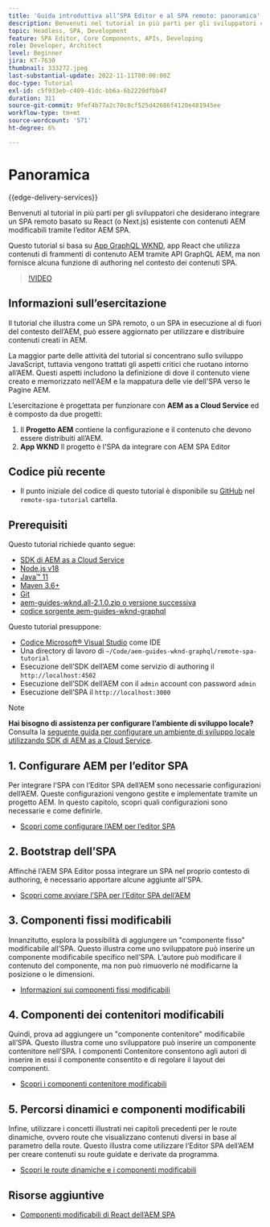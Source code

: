 ```yaml
---
title: 'Guida introduttiva all’SPA Editor e al SPA remoto: panoramica'
description: Benvenuti nel tutorial in più parti per gli sviluppatori che desiderano integrare un SPA remoto esistente con contenuti AEM modificabili utilizzando l’editor AEM SPA.
topic: Headless, SPA, Development
feature: SPA Editor, Core Components, APIs, Developing
role: Developer, Architect
level: Beginner
jira: KT-7630
thumbnail: 333272.jpeg
last-substantial-update: 2022-11-11T00:00:00Z
doc-type: Tutorial
exl-id: c5f933eb-c409-41dc-bb6a-6b2220dfbb47
duration: 311
source-git-commit: 9fef4b77a2c70c8cf525d42686f4120e481945ee
workflow-type: tm+mt
source-wordcount: '571'
ht-degree: 6%

---
```


# Panoramica

{{edge-delivery-services}}

Benvenuti al tutorial in più parti per gli sviluppatori che desiderano integrare un SPA remoto basato su React (o Next.js) esistente con contenuti AEM modificabili tramite l’editor AEM SPA.

Questo tutorial si basa su [App GraphQL WKND](https://experienceleague.adobe.com/docs/experience-manager-learn/getting-started-with-aem-headless/graphql/overview.html?lang=it), app React che utilizza contenuti di frammenti di contenuto AEM tramite API GraphQL AEM, ma non fornisce alcuna funzione di authoring nel contesto dei contenuti SPA.

>[!VIDEO](https://video.tv.adobe.com/v/333272?quality=12&learn=on)

## Informazioni sull’esercitazione

Il tutorial che illustra come un SPA remoto, o un SPA in esecuzione al di fuori del contesto dell’AEM, può essere aggiornato per utilizzare e distribuire contenuti creati in AEM.

La maggior parte delle attività del tutorial si concentrano sullo sviluppo JavaScript, tuttavia vengono trattati gli aspetti critici che ruotano intorno all’AEM. Questi aspetti includono la definizione di dove il contenuto viene creato e memorizzato nell&#39;AEM e la mappatura delle vie dell&#39;SPA verso le Pagine AEM.

L’esercitazione è progettata per funzionare con **AEM as a Cloud Service** ed è composto da due progetti:

1. Il __Progetto AEM__ contiene la configurazione e il contenuto che devono essere distribuiti all’AEM.
1. __App WKND__ Il progetto è l&#39;SPA da integrare con AEM SPA Editor

## Codice più recente

+ Il punto iniziale del codice di questo tutorial è disponibile su [GitHub](https://github.com/adobe/aem-guides-wknd-graphql/tree/main/remote-spa-tutorial) nel `remote-spa-tutorial` cartella.

## Prerequisiti

Questo tutorial richiede quanto segue:

+ [SDK di AEM as a Cloud Service](https://experienceleague.adobe.com/docs/experience-manager-learn/cloud-service/local-development-environment-set-up/aem-runtime.html?lang=en)
+ [Node.js v18](https://nodejs.org/it/)
+ [Java™ 11](https://downloads.experiencecloud.adobe.com/content/software-distribution/en/general.html)
+ [Maven 3.6+](https://maven.apache.org/)
+ [Git](https://git-scm.com/downloads)
+ [aem-guides-wknd.all-2.1.0.zip o versione successiva](https://github.com/adobe/aem-guides-wknd/releases)
+ [codice sorgente aem-guides-wknd-graphql](https://github.com/adobe/aem-guides-wknd-graphql/tree/main)

Questo tutorial presuppone:

+ [Codice Microsoft® Visual Studio](https://visualstudio.microsoft.com/) come IDE
+ Una directory di lavoro di `~/Code/aem-guides-wknd-graphql/remote-spa-tutorial`
+ Esecuzione dell’SDK dell’AEM come servizio di authoring il `http://localhost:4502`
+ Esecuzione dell’SDK dell’AEM con il `admin` account con password `admin`
+ Esecuzione dell’SPA il `http://localhost:3000`

>[!NOTE]
>
> **Hai bisogno di assistenza per configurare l’ambiente di sviluppo locale?** Consulta la [seguente guida per configurare un ambiente di sviluppo locale utilizzando SDK di AEM as a Cloud Service](https://experienceleague.adobe.com/docs/experience-manager-learn/cloud-service/local-development-environment-set-up/overview.html?lang=it).

## 1. Configurare AEM per l’editor SPA

Per integrare l’SPA con l’Editor SPA dell’AEM sono necessarie configurazioni dell’AEM. Queste configurazioni vengono gestite e implementate tramite un progetto AEM. In questo capitolo, scopri quali configurazioni sono necessarie e come definirle.

+ [Scopri come configurare l’AEM per l’editor SPA](./aem-configure.md)

## 2. Bootstrap dell’SPA

Affinché l&#39;AEM SPA Editor possa integrare un SPA nel proprio contesto di authoring, è necessario apportare alcune aggiunte all&#39;SPA.

+ [Scopri come avviare l’SPA per l’Editor SPA dell’AEM](./spa-bootstrap.md)

## 3. Componenti fissi modificabili

Innanzitutto, esplora la possibilità di aggiungere un &quot;componente fisso&quot; modificabile all’SPA. Questo illustra come uno sviluppatore può inserire un componente modificabile specifico nell’SPA. L’autore può modificare il contenuto del componente, ma non può rimuoverlo né modificarne la posizione o le dimensioni.

+ [Informazioni sui componenti fissi modificabili](./spa-fixed-component.md)

## 4. Componenti dei contenitori modificabili

Quindi, prova ad aggiungere un &quot;componente contenitore&quot; modificabile all’SPA. Questo illustra come uno sviluppatore può inserire un componente contenitore nell’SPA. I componenti Contenitore consentono agli autori di inserire in essi il componente consentito e di regolare il layout dei componenti.

+ [Scopri i componenti contenitore modificabili](./spa-container-component.md)

## 5. Percorsi dinamici e componenti modificabili

Infine, utilizzare i concetti illustrati nei capitoli precedenti per le route dinamiche, ovvero route che visualizzano contenuti diversi in base al parametro della route. Questo illustra come utilizzare l’Editor SPA dell’AEM per creare contenuti su route guidate e derivate da programma.

+ [Scopri le route dinamiche e i componenti modificabili](./spa-dynamic-routes.md)

## Risorse aggiuntive

+ [Componenti modificabili di React dell’AEM SPA](https://www.npmjs.com/package/@adobe/aem-react-editable-components)
